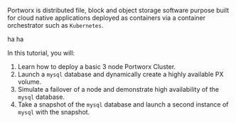 Portworx is distributed file, block and object storage software purpose built for cloud native applications deployed as containers via a container orchestrator such as `Kubernetes`.

ha ha

In this tutorial, you will:

1. Learn how to deploy a basic 3 node Portworx Cluster.
2. Launch a `mysql` database and dynamically create a highly available PX volume.
3. Simulate a failover of a node and demonstrate high availability of the `mysql` database.
4. Take a snapshot of the `mysql` database and launch a second instance of `mysql` with the snapshot.
